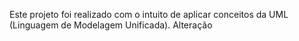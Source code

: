 Este projeto foi realizado com o intuito de aplicar conceitos da UML (Linguagem de Modelagem Unificada).
Alteração
